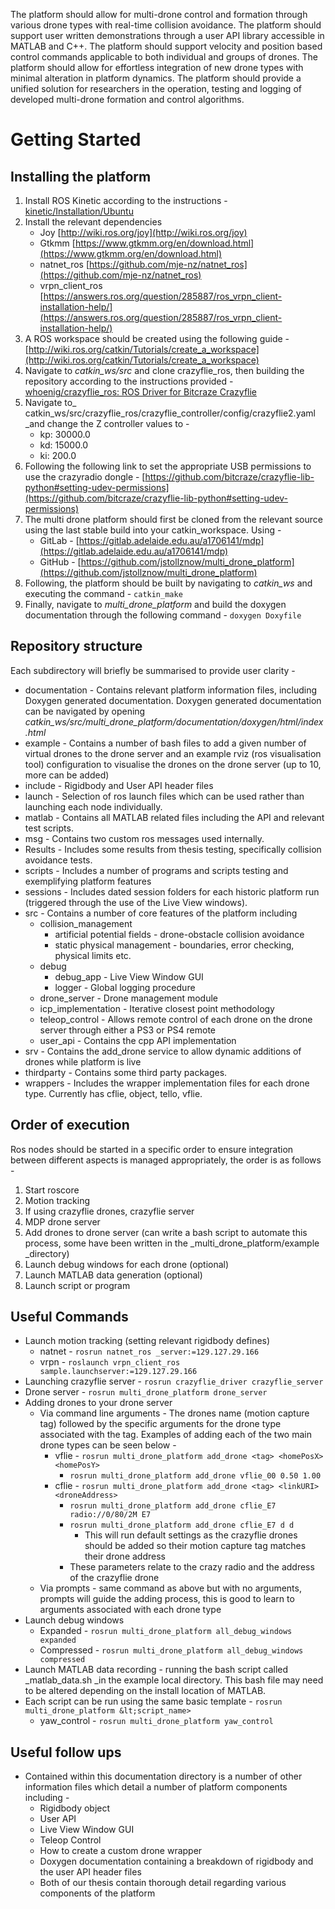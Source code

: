 The platform should allow for multi-drone control and formation through various drone types with real-time collision avoidance. The platform should support user written demonstrations through a user API library accessible in MATLAB and C++. The platform should support velocity and position based control commands applicable to both individual and groups of drones. The platform should allow for effortless integration of new drone types with minimal alteration in platform dynamics. The platform should provide a unified solution for researchers in the operation, testing and logging of developed multi-drone formation and control algorithms.

# Getting Started


## Installing the platform



1. Install ROS Kinetic according to the instructions - [kinetic/Installation/Ubuntu](http://wiki.ros.org/kinetic/Installation/Ubuntu)
2. Install the relevant dependencies
   *   Joy [http://wiki.ros.org/joy](http://wiki.ros.org/joy)
   *   Gtkmm [https://www.gtkmm.org/en/download.html](https://www.gtkmm.org/en/download.html)
   *   natnet_ros [https://github.com/mje-nz/natnet_ros](https://github.com/mje-nz/natnet_ros)
   *   vrpn_client_ros [https://answers.ros.org/question/285887/ros_vrpn_client-installation-help/](https://answers.ros.org/question/285887/ros_vrpn_client-installation-help/)
3. A ROS workspace should be created using the following guide - [http://wiki.ros.org/catkin/Tutorials/create_a_workspace](http://wiki.ros.org/catkin/Tutorials/create_a_workspace)
4. Navigate to _catkin_ws/src_ and clone crazyflie_ros, then building the repository according to the instructions provided - [whoenig/crazyflie_ros: ROS Driver for Bitcraze Crazyflie](https://github.com/whoenig/crazyflie_ros)
5. Navigate to_ catkin_ws/src/crazyflie_ros/crazyflie_controller/config/crazyflie2.yaml _and change the Z controller values to -
    * kp: 30000.0
    * kd: 15000.0
    * ki: 200.0
6. Following the following link to set the appropriate USB permissions to use the crazyradio dongle - [https://github.com/bitcraze/crazyflie-lib-python#setting-udev-permissions](https://github.com/bitcraze/crazyflie-lib-python#setting-udev-permissions)
7. The multi drone platform should first be cloned from the relevant source using the last stable build into your catkin_workspace. Using -
    * GitLab - [https://gitlab.adelaide.edu.au/a1706141/mdp](https://gitlab.adelaide.edu.au/a1706141/mdp)
    * GitHub - [https://github.com/jstollznow/multi_drone_platform](https://github.com/jstollznow/multi_drone_platform)
8. Following, the platform should be built by navigating to _catkin_ws_ and executing the command - `catkin_make`
9. Finally, navigate to _multi_drone_platform_ and build the doxygen documentation through the following command - `doxygen Doxyfile`


## Repository structure

Each subdirectory will briefly be summarised to provide user clarity - 



*   documentation - Contains relevant platform information files, including Doxygen generated documentation. Doxygen generated documentation can be navigated by opening _catkin_ws/src/multi_drone_platform/documentation/doxygen/html/index.html_
*   example - Contains a number of bash files to add a given number of virtual drones to the drone server and an example rviz (ros visualisation tool) configuration to visualise the drones on the drone server (up to 10, more can be added)
*   include - Rigidbody and User API header files
*   launch - Selection of ros launch files which can be used rather than launching each node individually.
*   matlab - Contains all MATLAB related files including the API and relevant test scripts.
*   msg - Contains two custom ros messages used internally.
*   Results - Includes some results from thesis testing, specifically collision avoidance tests.
*   scripts - Includes a number of programs and scripts testing and exemplifying platform features
*   sessions - Includes dated session folders for each historic platform run (triggered through the use of the Live View windows).
*   src - Contains a number of core features of the platform including
    *   collision_management
        *   artificial potential fields - drone-obstacle collision avoidance
        *   static physical management - boundaries, error checking, physical limits etc.
    *   debug
        *   debug_app - Live View Window GUI
        *   logger - Global logging procedure
    *   drone_server - Drone management module
    *   icp_implementation - Iterative closest point methodology
    *   teleop_control - Allows remote control of each drone on the drone server through either a PS3 or PS4 remote
    *   user_api - Contains the cpp API implementation
*   srv - Contains the add_drone service to allow dynamic additions of drones while platform is live
*   thirdparty - Contains some third party packages.
*   wrappers - Includes the wrapper implementation files for each drone type. Currently has cflie, object, tello, vflie.


## Order of execution

Ros nodes should be started in a specific order to ensure integration between different aspects is managed appropriately, the order is as follows -



1. Start roscore
2. Motion tracking
3. If using crazyflie drones, crazyflie server
4. MDP drone server
5. Add drones to drone server (can write a bash script to automate this process, some have been written in the _multi_drone_platform/example _directory)
6. Launch debug windows for each drone (optional)
7. Launch MATLAB data generation (optional)
8. Launch script or program


## Useful Commands



*   Launch motion tracking (setting relevant rigidbody defines)
    *   natnet - `rosrun natnet_ros _server:=129.127.29.166`
    *   vrpn - `roslaunch vrpn_client_ros sample.launchserver:=129.127.29.166`
*   Launching crazyflie server - `rosrun crazyflie_driver crazyflie_server`
*   Drone server - `rosrun multi_drone_platform drone_server`
*   Adding drones to your drone server
    *   Via command line arguments - The drones name (motion capture tag) followed by the specific arguments for the drone type associated with the tag. Examples of adding each of the two main drone types can be seen below -
        *   vflie - `rosrun multi_drone_platform add_drone <tag> <homePosX> <homePosY>`
            *   `rosrun multi_drone_platform add_drone vflie_00 0.50 1.00`
        *   cflie - `rosrun multi_drone_platform add_drone <tag> <linkURI> <droneAddress>`
            *   `rosrun multi_drone_platform add_drone cflie_E7 radio://0/80/2M E7`
            *   `rosrun multi_drone_platform add_drone cflie_E7 d d `
                *   This will run default settings as the crazyflie drones should be added so their motion capture tag matches their drone address
            *   These parameters relate to the crazy radio and the address of the crazyflie drone
    *   Via prompts - same command as above but with no arguments, prompts will guide the adding process, this is good to learn to arguments associated with each drone type
*   Launch debug windows 
    *   Expanded - `rosrun multi_drone_platform all_debug_windows expanded`
    *   Compressed - `rosrun multi_drone_platform all_debug_windows compressed`
*   Launch MATLAB data recording - running the bash script called _matlab_data.sh _in the example local directory. This bash file may need to be altered depending on the install location of MATLAB.
*   Each script can be run using the same basic template - `rosrun multi_drone_platform &lt;script_name> `
    *   yaw_control - `rosrun multi_drone_platform yaw_control`


## Useful follow ups



*   Contained within this documentation directory is a number of other information files which detail a number of platform components including - 
    *   Rigidbody object
    *   User API
    *   Live View Window GUI
    *   Teleop Control
    *   How to create a custom drone wrapper
    *   Doxygen documentation containing a breakdown of rigidbody and the user API header files
    *   Both of our thesis contain thorough detail regarding various components of the platform
